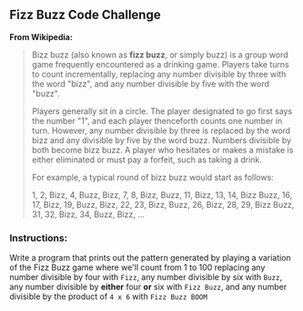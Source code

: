 ## Fizz Buzz Code Challenge 


__From Wikipedia:__

> Bizz buzz (also known as __fizz buzz__, or simply buzz) is a group word game frequently encountered as a drinking game. Players take turns to count incrementally, replacing any number divisible by three with the word "bizz", and any number divisible by five with the word "buzz".
>
> Players generally sit in a circle. The player designated to go first says the number "1", and each player thenceforth counts one number in turn. However, any number divisible by three is replaced by the word bizz and any divisible by five by the word buzz. Numbers divisible by both become bizz buzz. A player who hesitates or makes a mistake is either eliminated or must pay a forfeit, such as taking a drink.
>
>For example, a typical round of bizz buzz would start as follows:
>
>    1, 2, Bizz, 4, Buzz, Bizz, 7, 8, Bizz, Buzz, 11, Bizz, 13, 14, Bizz Buzz, 16, 17, Bizz, 19, Buzz, Bizz, 22, 23, Bizz, Buzz, 26, Bizz, 28, 29, Bizz Buzz, 31, 32, Bizz, 34, Buzz, Bizz, ...


### Instructions:

Write a program that prints out the pattern generated by playing a variation of the Fizz Buzz game where we'll count from 1 to 100 replacing any number divisible by four with `Fizz`, any number divisible by six with `Buzz`, any number divisible by __either__ four __or__ six with `Fizz Buzz`, and any number divisible by the product of `4 x 6` with `Fizz Buzz BOOM`